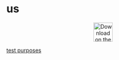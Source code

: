 # us


<p align="center">
  <picture>
    <source media="(prefers-color-scheme: dark)" srcset="https://toolbox.marketingtools.apple.com/api/v2/badges/download-on-the-app-store/black/en-us" alt="Download on the App Store" height="50"><a href="https://agrd.io/github_ios_vpn" />
    <img src="https://toolbox.marketingtools.apple.com/api/v2/badges/download-on-the-app-store/white/en-us" alt="Download on the App Store" height="50"><a href=https://agrd.io/github_ios_vpn />
  </picture>
</p>


test purposes
